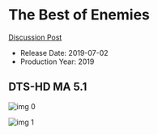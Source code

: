 # The Best of Enemies

[Discussion Post](https://www.avsforum.com/threads/bass-eq-for-filtered-movies.2995212/post-58266120)

* Release Date: 2019-07-02
* Production Year: 2019

## DTS-HD MA 5.1

![img 0](https://i.imgur.com/vCflPgy.jpg)

![img 1](https://i.imgur.com/wjk5DbS.png)

